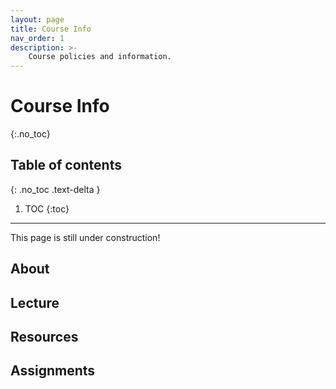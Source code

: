```yaml
---
layout: page
title: Course Info
nav_order: 1
description: >-
    Course policies and information.
---
```


# Course Info
{:.no_toc}

## Table of contents
{: .no_toc .text-delta }

1. TOC
{:toc}

---

This page is still under construction!
## About

## Lecture

## Resources

## Assignments


